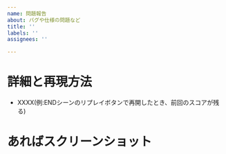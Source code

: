 ```yaml
---
name: 問題報告
about: バグや仕様の問題など
title: ''
labels: ''
assignees: ''

---
```


# 詳細と再現方法
 - XXXX(例:ENDシーンのリプレイボタンで再開したとき、前回のスコアが残る)

# あればスクリーンショット
